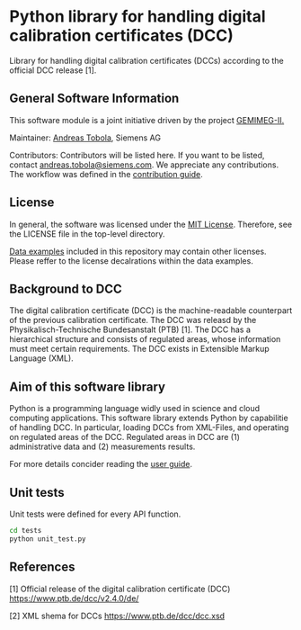 # Python library for handling digital calibration certificates (DCC) 

Library for handling digital calibration certificates (DCCs) according to the official DCC release [1]. 
## General Software Information

This software module is a joint initiative driven by the project [GEMIMEG-II.](https://www.digitale-technologien.de/DT/Navigation/DE/ProgrammeProjekte/AktuelleStrategischeEinzelprojekte/gemimeg2/gemimeg2.html)

Maintainer: [Andreas Tobola](mailto:andreas.tobola@siemens.com), Siemens AG

Contributors: Contributors will be listed here. If you want to be listed, contact andreas.tobola@siemens.com. We appreciate any contributions. The workflow was defined in the [contribution guide](CONTRIBUTING.md).

## License

In general, the software was licensed under the [MIT License](LICENSE). Therefore, see the LICENSE file in the top-level directory.

[Data examples](data) included in this repository may contain other licenses. Please reffer to the license decalrations within the data examples.

## Background to DCC

The digital calibration certificate (DCC) is the machine-readable counterpart of the previous calibration certificate. The DCC was releasd by the Physikalisch-Technische Bundesanstalt (PTB) [1]. The DCC has a hierarchical structure and consists of regulated areas, whose information must meet certain requirements. The DCC exists in Extensible Markup Language (XML). 
## Aim of this software library

Python is a programming language widly used in science and cloud computing applications. This software library extends Python by capabilitie of handling DCC. In particular, loading DCCs from XML-Files, and operating on regulated areas of the DCC. Regulated areas in DCC are (1) administrative data and (2) measurements results. 

For more details concider reading the [user guide](doc/pydcc.md]).

## Unit tests

Unit tests were defined for every API function.

```bash
cd tests
python unit_test.py
```

## References


[1] Official release of the digital calibration certificate (DCC) https://www.ptb.de/dcc/v2.4.0/de/

[2] XML shema for DCCs https://www.ptb.de/dcc/dcc.xsd

